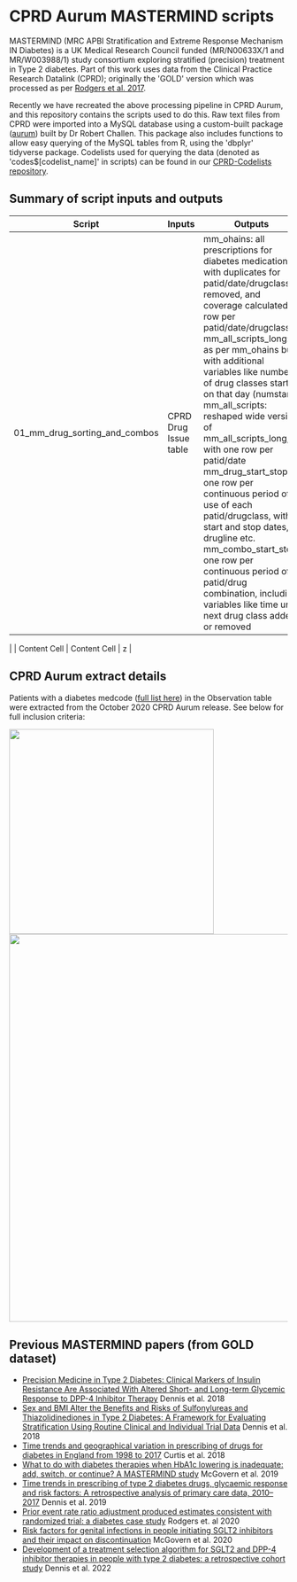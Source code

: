 # CPRD Aurum MASTERMIND scripts

MASTERMIND (MRC APBI Stratification and Extreme Response Mechanism IN Diabetes) is a UK Medical Research Council funded (MR/N00633X/1 and MR/W003988/1) study consortium exploring stratified (precision) treatment in Type 2 diabetes. Part of this work uses data from the Clinical Practice Research Datalink (CPRD); originally the 'GOLD' version which was processed as per [Rodgers et al. 2017](https://bmjopen.bmj.com/content/7/10/e017989).

Recently we have recreated the above processing pipeline in CPRD Aurum, and this repository contains the scripts used to do this. Raw text files from CPRD were imported into a MySQL database using a custom-built package ([aurum](https://github.com/drkgyoung/Exeter_Diabetes_aurum_package)) built by Dr Robert Challen. This package also includes functions to allow easy querying of the MySQL tables from R, using the 'dbplyr' tidyverse package. Codelists used for querying the data (denoted as 'codes$\[codelist_name\]' in scripts) can be found in our [CPRD-Codelists repository](https://github.com/Exeter-Diabetes/CPRD-Codelists).





## Summary of script inputs and outputs

| Script  | Inputs | Outputs |
| ---- | ---- | ---- |
| 01_mm_drug_sorting_and_combos | CPRD Drug Issue table |  mm_ohains: all prescriptions for diabetes medications, with duplicates for patid/date/drugclass removed, and coverage calculated. 1 row per patid/date/drugclass<br />mm_all_scripts_long: as per mm_ohains but with additional variables like number of drug classes started on that day (numstart)<br />mm_all_scripts: reshaped wide version of mm_all_scripts_long, with one row per patid/date<br />mm_drug_start_stop: one row per continuous period of use of each patid/drugclass, with start and stop dates, drugline etc.<br />mm_combo_start_stop: one row per continuous period of patid/drug combination, including variables like time until next drug class added or removed
 |
| Content Cell  | Content Cell  | z |

## CPRD Aurum extract details
Patients with a diabetes medcode ([full list here](https://github.com/Exeter-Diabetes/CPRD-Katie-MASTERMIND-Scripts/blob/main/Extract-details/diab_med_codes_2020.txt)) in the Observation table were extracted from the October 2020 CPRD Aurum release. See below for full inclusion criteria:

<img src="https://github.com/Exeter-Diabetes/CPRD-Katie-MASTERMIND-Scripts/blob/main/Extract-details/download_details1.PNG" width="370">
<img src="https://github.com/Exeter-Diabetes/CPRD-Katie-MASTERMIND-Scripts/blob/main/Extract-details/download_details2.PNG" width="700">

## Previous MASTERMIND papers (from GOLD dataset)
* [Precision Medicine in Type 2 Diabetes: Clinical Markers of Insulin Resistance Are Associated With Altered Short- and Long-term Glycemic Response to DPP-4 Inhibitor Therapy](https://diabetesjournals.org/care/article/41/4/705/36908/Precision-Medicine-in-Type-2-Diabetes-Clinical) Dennis et al. 2018
* [Sex and BMI Alter the Benefits and Risks of Sulfonylureas and Thiazolidinediones in Type 2 Diabetes: A Framework for Evaluating Stratification Using Routine Clinical and Individual Trial Data](https://diabetesjournals.org/care/article/41/9/1844/40749/Sex-and-BMI-Alter-the-Benefits-and-Risks-of) Dennis et al. 2018
* [Time trends and geographical variation in prescribing of drugs for diabetes in England from 1998 to 2017](https://dom-pubs.onlinelibrary.wiley.com/doi/full/10.1111/dom.13346) Curtis et al. 2018
* [What to do with diabetes therapies when HbA1c lowering is inadequate: add, switch, or continue? A MASTERMIND study](https://bmcmedicine.biomedcentral.com/articles/10.1186/s12916-019-1307-8) McGovern et al. 2019
* [Time trends in prescribing of type 2 diabetes drugs, glycaemic response and risk factors: A retrospective analysis of primary care data, 2010–2017](https://dom-pubs.onlinelibrary.wiley.com/doi/10.1111/dom.13687) Dennis et al. 2019
* [Prior event rate ratio adjustment produced estimates consistent with randomized trial: a diabetes case study](https://www.jclinepi.com/article/S0895-4356(19)30114-3/fulltext) Rodgers et. al 2020
* [Risk factors for genital infections in people initiating SGLT2 inhibitors and their impact on discontinuation](https://drc.bmj.com/content/8/1/e001238.long) McGovern et al. 2020
* [Development of a treatment selection algorithm for SGLT2 and DPP-4 inhibitor therapies in people with type 2 diabetes: a retrospective cohort study](https://www.thelancet.com/journals/landig/article/PIIS2589-7500(22)00174-1/fulltext) Dennis et al. 2022
